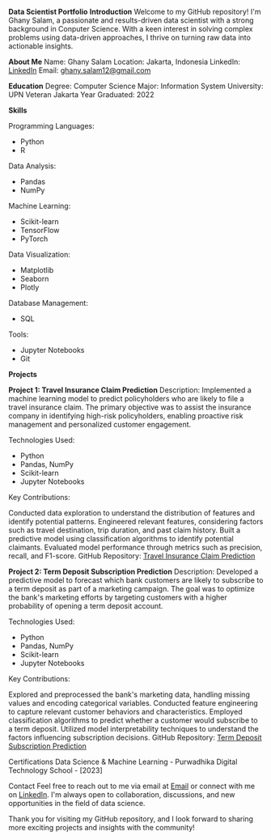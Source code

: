 **Data Scientist Portfolio**
**Introduction**
Welcome to my GitHub repository! I'm Ghany Salam, a passionate and results-driven data scientist with a strong background in Conputer Science. With a keen interest in solving complex problems using data-driven approaches, I thrive on turning raw data into actionable insights.

**About Me**
Name: Ghany Salam
Location: Jakarta, Indonesia
LinkedIn: [LinkedIn](https://www.linkedin.com/in/ghanysalam/)
Email: ghany.salam12@gmail.com

**Education**
Degree: Computer Science
Major: Information System
University: UPN Veteran Jakarta
Year Graduated: 2022

**Skills**

Programming Languages:
- Python
- R

Data Analysis:
- Pandas
- NumPy

Machine Learning:
- Scikit-learn
- TensorFlow
- PyTorch

Data Visualization:
- Matplotlib
- Seaborn
- Plotly

Database Management:
- SQL

Tools:
- Jupyter Notebooks
- Git

**Projects**

**Project 1: Travel Insurance Claim Prediction**
Description: Implemented a machine learning model to predict policyholders who are likely to file a travel insurance claim. The primary objective was to assist the insurance company in identifying high-risk policyholders, enabling proactive risk management and personalized customer engagement.

Technologies Used:

- Python
- Pandas, NumPy
- Scikit-learn
- Jupyter Notebooks

Key Contributions:

Conducted data exploration to understand the distribution of features and identify potential patterns.
Engineered relevant features, considering factors such as travel destination, trip duration, and past claim history.
Built a predictive model using classification algorithms to identify potential claimants.
Evaluated model performance through metrics such as precision, recall, and F1-score.
GitHub Repository:  [Travel Insurance Claim Prediction](https://github.com/ghanysalam/Capstone-3-Travel-Insurance-Prediction-Claim)

**Project 2: Term Deposit Subscription Prediction**
Description: Developed a predictive model to forecast which bank customers are likely to subscribe to a term deposit as part of a marketing campaign. The goal was to optimize the bank's marketing efforts by targeting customers with a higher probability of opening a term deposit account.

Technologies Used:

- Python
- Pandas, NumPy
- Scikit-learn
- Jupyter Notebooks

Key Contributions:

Explored and preprocessed the bank's marketing data, handling missing values and encoding categorical variables.
Conducted feature engineering to capture relevant customer behaviors and characteristics.
Employed classification algorithms to predict whether a customer would subscribe to a term deposit.
Utilized model interpretability techniques to understand the factors influencing subscription decisions.
GitHub Repository: [Term Deposit Subscription Prediction](https://github.com/PurwadhikaDev/BetaGroup_JC_DS_OL_11_FinalProject)

Certifications
Data Science & Machine Learning - Purwadhika Digital Technology School - [2023]

Contact
Feel free to reach out to me via email at [Email](ghany.salam12@gmail.com) or connect with me on [LinkedIn](https://www.linkedin.com/in/ghanysalam/). I'm always open to collaboration, discussions, and new opportunities in the field of data science.

Thank you for visiting my GitHub repository, and I look forward to sharing more exciting projects and insights with the community!
